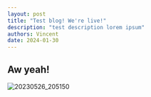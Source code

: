 ```yaml
---
layout: post
title: "Test blog! We're live!"
description: "test description lorem ipsum"
authors: Vincent
date: 2024-01-30
---
```


## Aw yeah!
![20230526_205150](https://github.com/TheMajorTechie/HelmHUD/assets/29270676/979d598d-daa0-4ff2-a034-bfd2eecb12b7)
